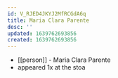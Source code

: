 ```yaml
---
id: V_RJED4JKYJ2MfRCGdA6q
title: Maria Clara Parente
desc: ''
updated: 1639762693856
created: 1639762693856
---
```



- [[person]] - Maria Clara Parente
- appeared 1x at the stoa
